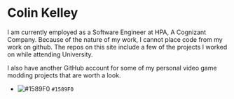# Colin Kelley #

I am currently employed as a Software Engineer at HPA, A Cognizant Company. Because of the nature of my work, I cannot place code from my work on github. 
The repos on this site include a few of the projects I worked on while attending University.

I also have another GitHub account for some of my personal video game modding projects that are worth a look.
- ![#1589F0](https://github.com/colinswrath) `#1589F0`
